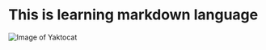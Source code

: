 # This is learning markdown language

![Image of Yaktocat](https://octodex.github.com/images/yaktocat.png)
